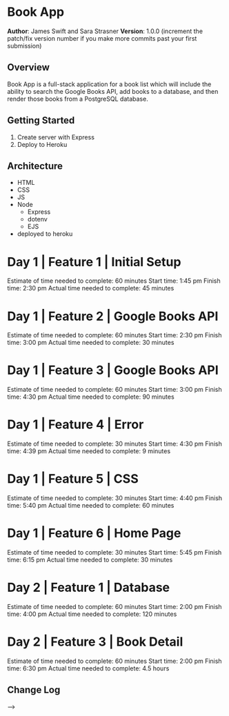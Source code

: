 # Book App

**Author**: James Swift and Sara Strasner
**Version**: 1.0.0 (increment the patch/fix version number if you make more commits past your first submission)

## Overview
Book App is a full-stack application for a book list which will include the ability to search the Google Books API, add books to a database, and then render those books from a PostgreSQL database.

## Getting Started
1. Create server with Express
1. Deploy to Heroku

## Architecture
- HTML
- CSS
- JS
- Node
  - Express
  - dotenv
  - EJS
- deployed to heroku

# Day 1 | Feature 1 | Initial Setup
Estimate of time needed to complete: 60 minutes
Start time: 1:45 pm
Finish time: 2:30 pm
Actual time needed to complete: 45 minutes

# Day 1 | Feature 2 | Google Books API
Estimate of time needed to complete: 60 minutes
Start time: 2:30 pm
Finish time: 3:00 pm
Actual time needed to complete: 30 minutes

# Day 1 | Feature 3 | Google Books API
Estimate of time needed to complete: 60 minutes
Start time: 3:00 pm
Finish time: 4:30 pm
Actual time needed to complete: 90 minutes

# Day 1 | Feature 4 | Error
Estimate of time needed to complete: 30 minutes
Start time: 4:30 pm
Finish time: 4:39 pm
Actual time needed to complete: 9 minutes

# Day 1 | Feature 5 | CSS
Estimate of time needed to complete: 30 minutes
Start time: 4:40 pm
Finish time: 5:40 pm
Actual time needed to complete: 60 minutes

# Day 1 | Feature 6 | Home Page
Estimate of time needed to complete: 30 minutes
Start time: 5:45 pm
Finish time: 6:15 pm
Actual time needed to complete: 30 minutes

# Day 2 | Feature 1 | Database
Estimate of time needed to complete: 60 minutes
Start time: 2:00 pm
Finish time: 4:00 pm
Actual time needed to complete: 120 minutes

# Day 2 | Feature 3 | Book Detail
Estimate of time needed to complete: 60 minutes
Start time: 2:00 pm
Finish time: 6:30 pm
Actual time needed to complete: 4.5 hours

## Change Log
<!-- Use this area to document the iterative changes made to your application as each feature is successfully implemented. Use time stamps. Here's an examples:

01-01-2001 4:59pm - Application now has a fully-functional express server, with GET and POST routes for the book resource.

## Credits and Collaborations
<!-- Give credit (and a link) to other people or resources that helped you build this application. -->
-->